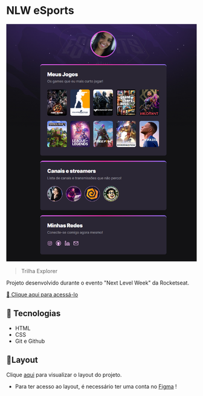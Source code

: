 # NLW eSports 
![preview](./.github/preview.png)
> Trilha Explorer

Projeto desenvolvido durante o evento "Next Level Week" da Rocketseat.

[🔗 Clique aqui para acessá-lo](https://priscilamv.github.io/nlw-esports-explorer)

## 🚀 Tecnologias

- HTML
- CSS
- Git e Github



## 🔖Layout

Clique [aqui](https://www.figma.com/file/Mq5CvBuJ0pZAB1GodUiuxk/NLW-eSports-(Community)?node-id=79%3A2502)
para visualizar o layout do projeto.

- Para ter acesso ao  layout, é necessário ter uma conta no [Figma](https://www.figma.com/) !
 
